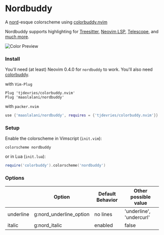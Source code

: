 # Nordbuddy

A [nord](https://www.nordtheme.com/)-esque colorscheme using [colorbuddy.nvim](https://github.com/tjdevries/colorbuddy.nvim)

Nordbuddy supports highlighting for [Treesitter](https://github.com/nvim-treesitter/nvim-treesitter),
[Neovim LSP](https://neovim.io/doc/user/lsp.html), [Telescope](https://github.com/nvim-telescope/telescope.nvim/),
and [much more](https://github.com/maaslalani/nordbuddy/tree/main/lua/nordbuddy/colors).

![Color Preview](https://user-images.githubusercontent.com/42545625/112913430-935a6a80-90c7-11eb-867e-394b1790a14f.png)

### Install

You'll need (at least) Neovim 0.4.0 for `nordbuddy` to work. You'll also need [colorbuddy](https://github.com/tjdevries/colorbuddy.nvim).

with `Vim-Plug`
``` vim
Plug 'tjdevries/colorbuddy.nvim'
Plug 'maaslalani/nordbuddy'
```

with `packer.nvim`
``` lua
use {'maaslalani/nordbuddy', requires = {'tjdevries/colorbuddy.nvim'}}
```

### Setup

Enable the colorscheme in Vimscript (`init.vim`):

```vim
colorscheme nordbuddy
```

or in Lua (`init.lua`):

```lua
require('colorbuddy').colorscheme('nordbuddy')
```

### Options

|           | Option                  | Default Behavior | Other possible value     |
|-----------|-------------------------|------------------|--------------------------|
| underline | g:nord_underline_option | no lines         | 'underline', 'undercurl' |
| italic    | g:nord_italic           | enabled          | false                    |
